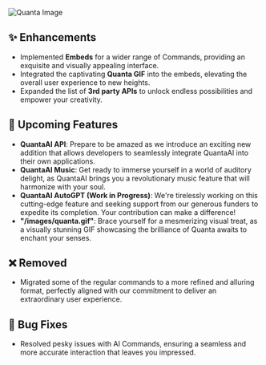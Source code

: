 <!-- Display image -->
![Quanta Image](images)

## ✨ Enhancements

- Implemented **Embeds** for a wider range of Commands, providing an exquisite and visually appealing interface.
- Integrated the captivating **Quanta GIF** into the embeds, elevating the overall user experience to new heights.
- Expanded the list of **3rd party APIs** to unlock endless possibilities and empower your creativity.

## 🚀 Upcoming Features

- **QuantaAI API**: Prepare to be amazed as we introduce an exciting new addition that allows developers to seamlessly integrate QuantaAI into their own applications.
- **QuantaAI Music**: Get ready to immerse yourself in a world of auditory delight, as QuantaAI brings you a revolutionary music feature that will harmonize with your soul.
- **QuantaAI AutoGPT (Work in Progress)**: We're tirelessly working on this cutting-edge feature and seeking support from our generous funders to expedite its completion. Your contribution can make a difference!
- **"/images/quanta.gif"**: Brace yourself for a mesmerizing visual treat, as a visually stunning GIF showcasing the brilliance of Quanta awaits to enchant your senses.

## ❌ Removed

- Migrated some of the regular commands to a more refined and alluring format, perfectly aligned with our commitment to deliver an extraordinary user experience.

## 🐞 Bug Fixes

- Resolved pesky issues with AI Commands, ensuring a seamless and more accurate interaction that leaves you impressed.

